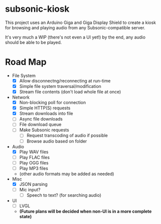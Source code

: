 # subsonic-kiosk
This project uses an Arduino Giga and Giga Display Shield to create a kiosk for browsing and playing audio from any Subsonic-compatible server.

It's very much a WIP (there's not even a UI yet!) by the end, any audio should be able to be played.

# Road Map
- File System
  - [x] Allow disconnectng/reconnecting at run-time
  - [x] Simple file system traversal/modification
  - [x] Stream file contents (don't load whole file at once)
- Network
  - [x] Non-blocking poll for connection
  - [x] Simple HTTP(S) requests
  - [x] Stream downloads into file
  - [ ] Async file downloads
  - [ ] File download queue
  - [ ] Make Subsonic requests
    - [ ] Request transcoding of audio if possible
    - [ ] Browse audio based on folder
- Audio
    - [x] Play WAV files
    - [ ] Play FLAC files
    - [ ] Play OGG files
    - [ ] Play MP3 files
    - (other audio formats may be added as needed)
- Misc
    - [x] JSON parsing
    - [ ] Mic input?
      - [ ] Speech to text? (for searching audio)
- UI
    - [ ] LVGL
    - **(Future plans will be decided when non-UI is in a more complete state)**